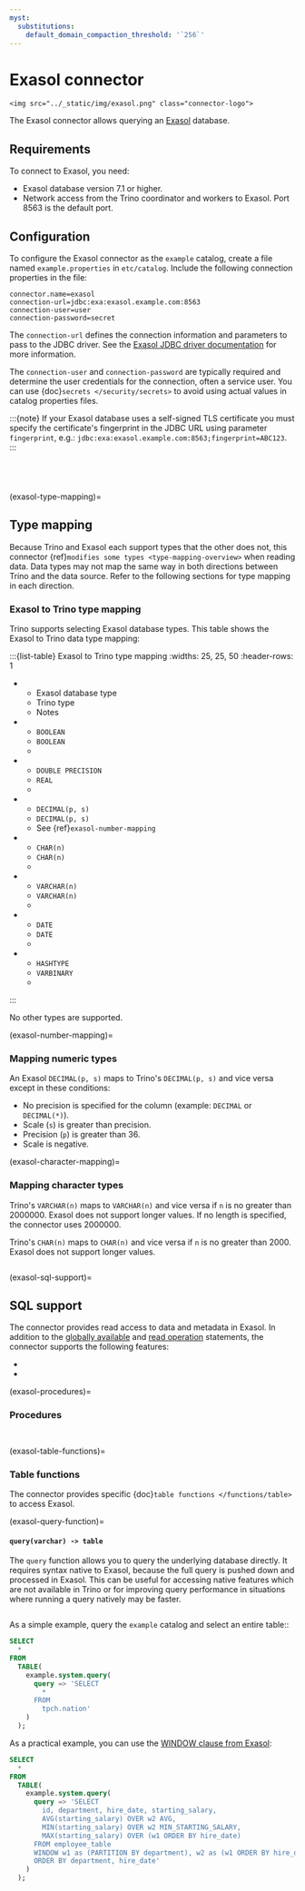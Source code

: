```yaml
---
myst:
  substitutions:
    default_domain_compaction_threshold: '`256`'
---
```


# Exasol connector

```{raw} html
<img src="../_static/img/exasol.png" class="connector-logo">
```

The Exasol connector allows querying an [Exasol](https://www.exasol.com/) database.

## Requirements

To connect to Exasol, you need:

* Exasol database version 7.1 or higher.
* Network access from the Trino coordinator and workers to Exasol.
  Port 8563 is the default port.

## Configuration

To configure the Exasol connector as the ``example`` catalog, create a file
named ``example.properties`` in ``etc/catalog``. Include the following
connection properties in the file:

```text
connector.name=exasol
connection-url=jdbc:exa:exasol.example.com:8563
connection-user=user
connection-password=secret
```

The ``connection-url`` defines the connection information and parameters to pass
to the JDBC driver. See the
[Exasol JDBC driver documentation](https://docs.exasol.com/db/latest/connect_exasol/drivers/jdbc.htm#ExasolURL)
for more information.

The ``connection-user`` and ``connection-password`` are typically required and
determine the user credentials for the connection, often a service user. You can
use {doc}`secrets </security/secrets>` to avoid using actual values in catalog
properties files.

:::{note}
If your Exasol database uses a self-signed TLS certificate you must
specify the certificate's fingerprint in the JDBC URL using parameter
``fingerprint``, e.g.: ``jdbc:exa:exasol.example.com:8563;fingerprint=ABC123``.
:::

```{include} jdbc-authentication.fragment
```

```{include} jdbc-common-configurations.fragment
```

```{include} jdbc-domain-compaction-threshold.fragment
```

```{include} jdbc-case-insensitive-matching.fragment
```

(exasol-type-mapping)=
## Type mapping

Because Trino and Exasol each support types that the other does not, this
connector {ref}`modifies some types <type-mapping-overview>` when reading data.
Data types may not map the same way in both directions between
Trino and the data source. Refer to the following sections for type mapping in
each direction.

### Exasol to Trino type mapping

Trino supports selecting Exasol database types. This table shows the Exasol to
Trino data type mapping:

:::{list-table} Exasol to Trino type mapping
:widths: 25, 25, 50
:header-rows: 1

* - Exasol database type
  - Trino type
  - Notes
* - `BOOLEAN`
  - `BOOLEAN`
  -
* - `DOUBLE PRECISION`
  - `REAL`
  -
* - `DECIMAL(p, s)`
  - `DECIMAL(p, s)`
  -  See {ref}`exasol-number-mapping`
* - `CHAR(n)`
  - `CHAR(n)`
  -
* - `VARCHAR(n)`
  - `VARCHAR(n)`
  -
* - `DATE`
  - `DATE`
  -
* - `HASHTYPE`
  - `VARBINARY`
  -
:::

No other types are supported.

(exasol-number-mapping)=
### Mapping numeric types

An Exasol `DECIMAL(p, s)` maps to Trino's `DECIMAL(p, s)` and vice versa
except in these conditions:

- No precision is specified for the column (example: `DECIMAL` or
  `DECIMAL(*)`).
- Scale (`s`) is greater than precision.
- Precision (`p`) is greater than 36.
- Scale is negative.

(exasol-character-mapping)=
### Mapping character types

Trino's `VARCHAR(n)` maps to `VARCHAR(n)` and vice versa if `n` is no greater
than 2000000. Exasol does not support longer values.
If no length is specified, the connector uses 2000000.

Trino's `CHAR(n)` maps to `CHAR(n)` and vice versa if `n` is no greater than 2000.
Exasol does not support longer values.

```{include} jdbc-type-mapping.fragment
```

(exasol-sql-support)=
## SQL support

The connector provides read access to data and metadata in Exasol. In addition
to the [globally available](sql-globally-available) and [read
operation](sql-read-operations) statements, the connector supports the following
features:

- [](exasol-procedures)
- [](exasol-table-functions)

(exasol-procedures)=
### Procedures

```{include} jdbc-procedures-flush.fragment
```
```{include} procedures-execute.fragment
```

(exasol-table-functions)=
### Table functions

The connector provides specific {doc}`table functions </functions/table>` to
access Exasol.

(exasol-query-function)=
#### `query(varchar) -> table`

The `query` function allows you to query the underlying database directly. It
requires syntax native to Exasol, because the full query is pushed down and
processed in Exasol. This can be useful for accessing native features which are
not available in Trino or for improving query performance in situations where
running a query natively may be faster.

```{include} query-passthrough-warning.fragment
```

As a simple example, query the `example` catalog and select an entire table::

```sql
SELECT
  *
FROM
  TABLE(
    example.system.query(
      query => 'SELECT
        *
      FROM
        tpch.nation'
    )
  );
```

As a practical example, you can use the
[WINDOW clause from Exasol](https://docs.exasol.com/db/latest/sql_references/functions/analyticfunctions.htm#AnalyticFunctions):

```sql
SELECT
  *
FROM
  TABLE(
    example.system.query(
      query => 'SELECT
        id, department, hire_date, starting_salary,
        AVG(starting_salary) OVER w2 AVG,
        MIN(starting_salary) OVER w2 MIN_STARTING_SALARY,
        MAX(starting_salary) OVER (w1 ORDER BY hire_date)
      FROM employee_table
      WINDOW w1 as (PARTITION BY department), w2 as (w1 ORDER BY hire_date)
      ORDER BY department, hire_date'
    )
  );
```

```{include} query-table-function-ordering.fragment
```
